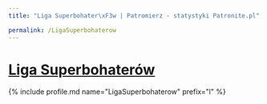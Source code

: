 ```yaml
---
title: "Liga Superbohater\xF3w | Patromierz - statystyki Patronite.pl"

permalink: /LigaSuperbohaterow
---
```


# [Liga Superbohaterów](https://patronite.pl/LigaSuperbohaterow)

{% include profile.md name="LigaSuperbohaterow" prefix="l" %}
